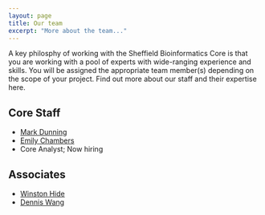 ```yaml
---
layout: page
title: Our team
excerpt: "More about the team..."
---
```


A key philosphy of working with the Sheffield Bioinformatics Core is that you are working with a pool of experts with wide-ranging experience and skills. You will be assigned the appropriate team member(s) depending on the scope of your project. Find out more about our staff and their expertise here.

## Core Staff

- [Mark Dunning](mark)
- [Emily Chambers](emily)
- Core Analyst; Now hiring

## Associates

- [Winston Hide](win)
- [Dennis Wang](dennis)
